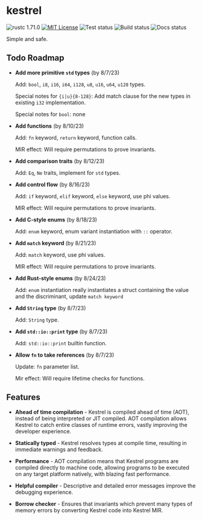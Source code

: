 # kestrel
![rustc 1.71.0](https://img.shields.io/badge/rustc-1.71.0-red)
[![MIT License](https://img.shields.io/badge/License-MIT-informational)](LICENSE)
![Test status](https://github.com/EricLBuehler/kestrel/actions/workflows/tests.yml/badge.svg)
![Build status](https://github.com/EricLBuehler/kestrel/actions/workflows/build.yml/badge.svg)
![Docs status](https://github.com/EricLBuehler/kestrel/actions/workflows/docs.yml/badge.svg)

Simple and safe.

## Todo Roadmap

- **Add more primitive `std` types** (by 8/7/23)

    Add: `bool`, `i8`, `i16`, `i64`, `i128`, `u8`, `u16`, `u64`, `u128` types.
    
    Special notes for `{i|u}{8-128}`: Add match clause for the new types in existing `i32` implementation.

    Special notes for `bool`: none

- **Add functions** (by 8/10/23)

    Add: `fn` keyword, `return` keyword, function calls.

    MIR effect: Will require permutations to prove invariants.

- **Add comparison traits** (by 8/12/23)

    Add: `Eq`, `Ne` traits, implement for `std` types.

- **Add control flow** (by 8/16/23)

    Add: `if` keyword, `elif` keyword, `else` keyword, use phi values.

    MIR effect: Will require permutations to prove invariants.
    
- **Add C-style enums** (by 8/18/23)

    Add: `enum` keyword, enum variant instantiation with `::` operator.

- **Add `match` keyword** (by 8/21/23)

    Add: `match` keyword, use phi values.
    
    MIR effect: Will require permutations to prove invariants.
    
- **Add Rust-style enums** (by 8/24/23)

    Add: `enum` instantiation really instantiates a struct containing the value and the discriminant, update `match keyword`

- **Add `String` type** (by 8/7/23)

    Add: `String` type.

- **Add `std::io::print` type** (by 8/7/23)

    Add: `std::io::print` builtin function.

- **Allow `fn` to take references** (by 8/7/23)

    Update: `fn` parameter list.
    
    Mir effect: Will require lifetime checks for functions.


## Features
- **Ahead of time compilation** - Kestrel is compiled ahead of time (AOT), instead of being interpreted or JIT compiled. AOT compilation allows Kestrel to catch entire classes of runtime errors, vastly improving the developer experience.

- **Statically typed** - Kestrel resolves types at compile time, resulting in immediate warnings and feedback.

- **Performance** - AOT compilation means that Kestrel programs are compiled directly to machine code, allowing programs to be executed on any target platform natively, with blazing fast performance.

- **Helpful compiler** - Descriptive and detailed error messages improve the debugging experience.

- **Borrow checker** - Ensures that invariants which prevent many types of memory errors by converting Kestrel code into Kestrel MIR.